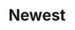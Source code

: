 ---
title: 'Newest'
image: 'image.png'
redirect: '/techs/all/orderby:date/orderdir:desc'

content:
    items: 
        - '@page.children': '/techs/all'
    filter:
        published: true
        type: 'tech'
    limit: 4
---